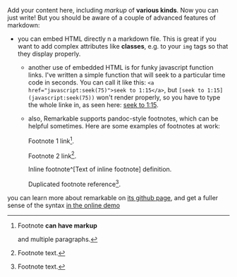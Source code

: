 

Add your content here, including _markup_ of **various kinds**. Now you can just write! But you should be aware of a couple of advanced features of markdown:
- you can embed HTML directly n a markdown file. This is great if you want to add complex attributes like **classes**, e.g. to your `img` tags so that they display properly.
  - another use of embedded HTML is for funky javascript function links. I've written a simple function that will seek to a particular time code in seconds.  You can call it like this: `<a href="javascript:seek(75)">seek to 1:15</a>`, but `[seek to 1:15](javascript:seek(75))` won't render properly, so you have to type the whole linke in, as seen here: <a href="#" onclick="javascript:seek(75)"> seek to 1:15</a>.
  - also, Remarkable supports pandoc-style footnotes, which can be helpful sometimes. Here are some examples of footnotes at work:

    Footnote 1 link[^first].

    Footnote 2 link[^second].

    Inline footnote^[Text of inline footnote] definition.

    Duplicated footnote reference[^second].

you can learn more about remarkable on [its github page](https://github.com/jonschlinkert/remarkable), and get a fuller sense of the syntax [in the online demo](https://jonschlinkert.github.io/remarkable/demo/)


[^first]: Footnote **can have markup**

    and multiple paragraphs.

[^second]: Footnote text.
